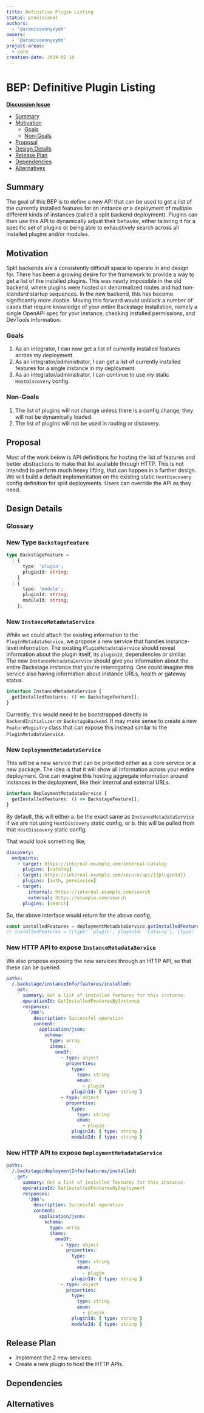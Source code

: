 ```yaml
---
title: Definitive Plugin Listing
status: provisional
authors:
  - '@aramissennyeydd'
owners:
  - '@aramissennyeydd'
project-areas:
  - core
creation-date: 2024-02-16
---
```


<!--
**Note:** When your BEP is complete, all these pre-existing comments should be removed

When editing BEPs, aim for tightly-scoped, single-topic PRs to keep discussions focused. If you disagree with what is already in a document, open a new PR with suggested changes.
-->

# BEP: Definitive Plugin Listing

<!-- Before merging the initial BEP PR, create a feature issue and update the below link. You can wait with this step until the BEP is ready to be merged. -->

[**Discussion Issue**](https://github.com/backstage/backstage/issues/23496)

- [Summary](#summary)
- [Motivation](#motivation)
  - [Goals](#goals)
  - [Non-Goals](#non-goals)
- [Proposal](#proposal)
- [Design Details](#design-details)
- [Release Plan](#release-plan)
- [Dependencies](#dependencies)
- [Alternatives](#alternatives)

## Summary

<!--
The summary of the BEP is a few paragraphs long and give a high-level overview of the features to be implemented. It should be possible to read *only* the summary and understand what the BEP is proposing to accomplish and what impact it has for users.
-->

The goal of this BEP is to define a new API that can be used to get a list of the currently installed features for an instance or a deployment of multiple different kinds of instances (called a split backend deployment). Plugins can then use this API to dynamically adjust their behavior, either tailoring it for a specific set of plugins or being able to exhaustively search across all installed plugins and/or modules.

## Motivation

<!--
This section is for explicitly listing the motivation, goals, and non-goals of
this BEP. Describe why the change is important and the benefits to users.
-->

Split backends are a consistently difficult space to operate in and design for. There has been a growing desire for the framework to provide a way to get a list of the installed plugins. This was nearly impossible in the old backend, where plugins were hosted on denormalized routes and had non-standard startup sequences. In the new backend, this has become significantly more doable. Moving this forward would unblock a number of cases that require knowledge of your entire Backstage installation, namely a single OpenAPI spec for your instance, checking installed permissions, and DevTools information.

### Goals

<!--
List the specific goals of the BEP. What is it trying to achieve? How will we
know that this has succeeded?
-->

1. As an integrator, I can now get a list of currently installed features across my deployment.
1. As an integrator/administrator, I can get a list of currently installed features for a single instance in my deployment.
1. As an integrator/administrator, I can continue to use my static `HostDiscovery` config.

### Non-Goals

<!--
What is out of scope for this BEP? Listing non-goals helps to focus discussion
and make progress.
-->

1. The list of plugins will not change unless there is a config change, they will not be dynamically loaded.
1. The list of plugins will not be used in routing or discovery.

## Proposal

<!--
This is where we get down to the specifics of what the proposal actually is.
This should have enough detail that reviewers can understand exactly what
you're proposing, but should not include things like API designs or
implementation.
-->

Most of the work below is API definitions for hosting the list of features and better abstractions to make that list available through HTTP. This is not intended to perform much heavy lifting, that can happen in a further design. We will build a default implementation on the existing static `HostDiscovery` config definition for split deployments. Users can override the API as they need.

## Design Details

<!--
This section should contain enough information that the specifics of your
change are understandable. This may include API specs or even code snippets.
If there's any ambiguity about HOW your proposal will be implemented, this is the place to discuss them.
-->

### Glossary

### New Type `BackstageFeature`

```ts
type BackstageFeature =
  | {
      type: 'plugin';
      pluginId: string;
    }
  | {
      type: 'module';
      pluginId: string;
      moduleId: string;
    };
```

### New `InstanceMetadataService`

While we could attach the existing information to the `PluginMetadataService`, we propose a new service that handles instance-level information. The existing `PluginMetadataService` should reveal information about the plugin itself, its `pluginId`, dependencies or similar. The new `InstanceMetadataService` should give you information about the entire Backstage instance that you're interrogating. One could imagine this service also having information about instance URLs, health or gateway status.

```ts
interface InstanceMetadataService {
  getInstalledFeatures: () => BackstageFeature[];
}
```

Currently, this would need to be bootstrapped directly in `BackendInitializer` or `BackstageBackend`. It may make sense to create a new `FeatureRegistry` class that can expose this instead similar to the `PluginMetadataService`.

### New `DeploymentMetadataService`

This will be a new service that can be provided either as a core service or a new package. The idea is that it will show all information across your entire deployment. One can imagine this hosting aggregate information around instances in the deployment, like their internal and external URLs.

```ts
interface DeploymentMetadataService {
  getInstalledFeatures: () => BackstageFeature[];
}
```

By default, this will either
a. be the exact same as `InstanceMetadataService` if we are not using `HostDiscovery` static config, or
b. this will be pulled from that `HostDiscovery` static config.

That would look something like,

```yaml
discovery:
  endpoints:
    - target: https://internal.example.com/internal-catalog
      plugins: [catalog]
    - target: https://internal.example.com/secure/api/{{pluginId}}
      plugins: [auth, permission]
    - target:
        internal: https://internal.example.com/search
        external: https://example.com/search
      plugins: [search]
```

So, the above interface would return for the above config,

```ts
const installedFeatures = deploymentMetadataService.getInstalledFeatures();
// installedFeatures = [{type: 'plugin', pluginId: 'catalog'}, {type: 'plugin', pluginId: 'auth'}, {type: 'plugin', pluginId: 'permission'}, {type: 'plugin', pluginId: 'search'}]
```

### New HTTP API to expose `InstanceMetadataService`

We also propose exposing the new services through an HTTP API, so that these can be queried.

```yaml
paths:
  /.backstage/instanceInfo/features/installed:
    get:
      summary: Get a list of installed features for this instance.
      operationId: GetInstalledFeaturesByInstance
      responses:
        '200':
          description: Successful operation
          content:
            application/json:
              schema:
                type: array
                items:
                  oneOf:
                    - type: object
                      properties:
                        type:
                          type: string
                          enum:
                            - plugin
                        pluginId: { type: string }
                    - type: object
                      properties:
                        type:
                          type: string
                          enum:
                            - plugin
                        pluginId: { type: string }
                        moduleId: { type: string }
```

### New HTTP API to expose `DeploymentMetadataService`

```yaml
paths:
  /.backstage/deploymentInfo/features/installed:
    get:
      summary: Get a list of installed features for this instance.
      operationId: GetInstalledFeaturesByDeployment
      responses:
        '200':
          description: Successful operation
          content:
            application/json:
              schema:
                type: array
                items:
                  oneOf:
                    - type: object
                      properties:
                        type:
                          type: string
                          enum:
                            - plugin
                        pluginId: { type: string }
                    - type: object
                      properties:
                        type:
                          type: string
                          enum:
                            - plugin
                        pluginId: { type: string }
                        moduleId: { type: string }
```

## Release Plan

<!--
This section should describe the rollout process for any new features. It must take our version policies into account and plan for a phased rollout if this change affects any existing stable APIs.

If there is any particular feedback to be gathered during the rollout, this should be described here as well.
-->

- Implement the 2 new services.
- Create a new plugin to host the HTTP APIs.

## Dependencies

<!--
List any dependencies that this work has on other BEPs or features.
-->

## Alternatives

<!--
What other approaches did you consider, and why did you rule them out? These do
not need to be as detailed as the proposal, but should include enough
information to express the idea and why it was not acceptable.
-->
